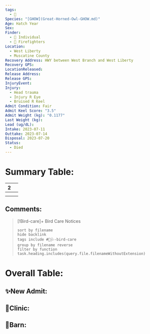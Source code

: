 ```yaml
---
tags:
  - 🦅
Species: "[GHOW](Great-Horned-Owl-GHOW.md)"
Age: Hatch Year
Sex: 
Finder:
  - 🧑 Individual
  - 🚒 Firefighters
Location:
  - West Liberty
  - Muscatine County
Recovery Address: HWY between West Branch and West Liberty
Recovery GPS: 
LocationReleased: 
Release Address: 
Release GPS: 
InjuryEvent: 
Injury:
  - Head trauma
  - Injury R Eye
  - Bruised R Keel
Admit Condition: Fair
Admit Keel Score: "3.5"
Admit Weight (kg): "0.1177"
Last Weight (kg): 
Lead (ug/dL): 
Intake: 2023-07-11
Outtake: 2023-07-14
Disposal: 2023-07-20
Status:
  - Died
---
```


# Summary Table:

<div><table class="dataview table-view-table"><thead class="table-view-thead"><tr class="table-view-tr-header"><th class="table-view-th"><span></span><span class="dataview small-text">2</span></th><th class="table-view-th"><span></span></th></tr></thead><tbody class="table-view-tbody"><tr><td><span></span></td><td><span></span></td></tr><tr><td><span></span></td><td><span></span></td></tr></tbody></table></div>

## Comments:

> [!Bird-care]+ Bird Care Notices
>   ```tasks 
>   sort by filename
>   hide backlink
>   tags include #🦅🩺-bird-care 
>   group by filename reverse
>   filter by function task.heading.includes(query.file.filenameWithoutExtension)
>   ```

# Overall Table:

## ✨New Admit:



## 🏥Clinic:



## 🏡Barn:


